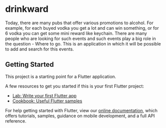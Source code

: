 # drinkward

Today, there are many pubs that offer various promotions to alcohol. For example, for each buyed vodka you get a lot and can win something, or for 6 vodka you can get some mini reward like keychain. There are many people who are looking for such events and such events play a big role in the question - Where to go. This is an application in which it will be possible to add and search for this events.

## Getting Started

This project is a starting point for a Flutter application.

A few resources to get you started if this is your first Flutter project:

- [Lab: Write your first Flutter app](https://flutter.dev/docs/get-started/codelab)
- [Cookbook: Useful Flutter samples](https://flutter.dev/docs/cookbook)

For help getting started with Flutter, view our
[online documentation](https://flutter.dev/docs), which offers tutorials,
samples, guidance on mobile development, and a full API reference.

